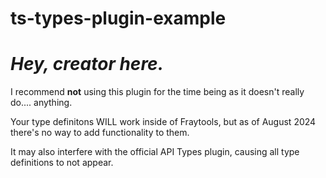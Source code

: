 # ts-types-plugin-example

# ***Hey, creator here.***

I recommend **not** using this plugin for the time being as it doesn't really do.... anything.

Your type definitons WILL work inside of Fraytools, but as of August 2024 there's no way to add functionality to them.

It may also interfere with the official API Types plugin, causing all type definitions to not appear.
